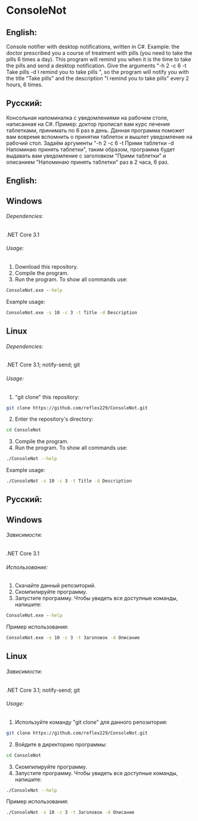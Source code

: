 # ConsoleNot
## English:
Console notifier with desktop notifications, written in C#.
Example: the doctor prescribed you a course of treatment with pills (you need to take
the pills 6 times a day).
This program will remind you when it is the time to take the pills and send a
desktop notification. Give the arguments "-h 2 -c 6 -t Take pills -d
I remind you to take pills ", so the program will notify you
with the title "Take pills" and the description "I remind you to take pills" every 2 hours,
6 times.
## Русский:
Консольная напоминалка с уведомлениями на рабочем столе, написанная на C#.
Пример: доктор прописал вам курс лечения таблетками, принимать по 6 раз в день.
Данная программа поможет вам вовремя вспомнить о принятии таблеток и вышлет
уведомление на рабочий стол. Задаём аргументы "-h 2 -c 6 -t Прими таблетки -d
Напоминаю принять таблетки", таким образом, программа будет выдавать вам уведомление
с заголовком "Прими таблетки" и описанием "Напоминаю принять таблетки" раз в 2 часа,
6 раз.

## English:
## Windows
###### Dependencies:
.NET Core 3.1
###### Usage:
1. Download this repository.
2. Compile the program.
3. Run the program. To show all commands use:
```cmd
ConsoleNot.exe --help
```
Example usage:
```cmd
ConsoleNot.exe -s 10 -c 3 -t Title -d Description
```
## Linux
###### Dependencies:
.NET Core 3.1; notify-send; git
###### Usage:
1. "git clone" this repository:
```bash
git clone https://github.com/reflex229/ConsoleNot.git
```
2. Enter the repository's directory:
```bash
cd ConsoleNot
```
3. Compile the program.
4. Run the program. To show all commands use:
```bash
./ConsoleNot --help
```
Example usage:
```cmd
./ConsoleNot -s 10 -c 3 -t Title -d Description
```
## Русский:
## Windows
###### Зависимости:
.NET Core 3.1
###### Использование:
1. Скачайте данный репозиторий.
2. Скомпилируйте программу.
3. Запустите программу. Чтобы увидеть все доступные команды, напишите:
```cmd
ConsoleNot.exe --help
```
Пример использования:
```cmd
ConsoleNot.exe -s 10 -c 3 -t Заголовок -d Описание
```
## Linux
###### Зависимости:
.NET Core 3.1; notify-send; git
###### Usage:
1. Используйте команду "git clone" для данного репозитория:
```bash
git clone https://github.com/reflex229/ConsoleNot.git
```
2. Войдите в директорию программы:
```bash
cd ConsoleNot
```
3. Скомпилируйте программу.
4. Запустите программу. Чтобы увидеть все доступные команды, напишите:
```bash
./ConsoleNot --help
```
Пример использования:
```cmd
./ConsoleNot -s 10 -c 3 -t Заголовок -d Описание
```
